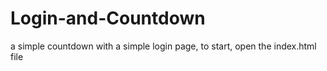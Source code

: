 # Login-and-Countdown
a simple countdown with a simple login page, to start, open the index.html file
